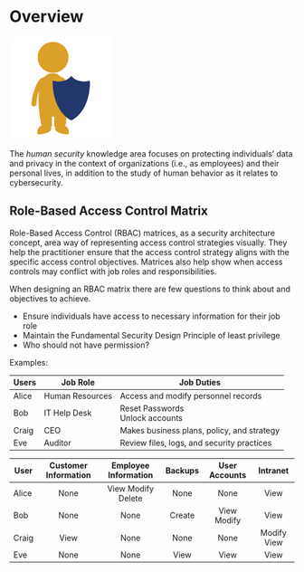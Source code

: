 # Overview

![security-img](../static/images/icons_human_security.png)

The *human security* knowledge area focuses on protecting individuals’ data and privacy in the context of organizations (i.e., as employees) and their personal lives, in addition to the study of human behavior as it relates to cybersecurity.

## Role-Based Access Control Matrix

Role-Based Access Control (RBAC) matrices, as a security architecture concept, area way of representing access control strategies visually. They help the practitioner ensure that the access control strategy aligns with the specific access control objectives. Matrices also help show when access controls may conflict with job roles and responsibilities.

When designing an RBAC matrix there are few questions to think about and objectives to achieve.

- Ensure individuals have access to necessary information for their job role
- Maintain the Fundamental Security Design Principle of least privilege
- Who should not have permission?

Examples:

| Users | Job Role | Job Duties |
|-------|----------|------------|
| Alice | Human Resources | Access and modify personnel records |
| Bob   | IT Help Desk | Reset Passwords<br>Unlock accounts |
| Craig | CEO | Makes business plans, policy, and strategy |
| Eve   | Auditor | Review files, logs, and security practices |

| User | Customer Information | Employee Information | Backups | User Accounts | Intranet |
|------|:--------------------:|:--------------------:|:-------:|:-------------:|:--------:|
| Alice | None                | View Modify Delete   | None    | None          | View     |
| Bob   | None                | None                 | Create  | View Modify   | View     |
| Craig | View                | None                 | None    | None          | Modify View |
| Eve   | None                | None                 | View    | View          | View     |

